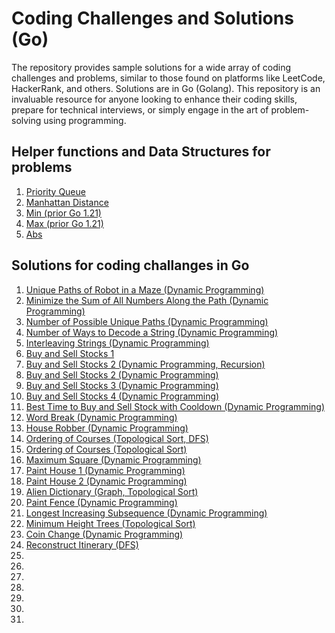 # Coding Challenges and Solutions (Go)
The repository provides sample solutions for a wide array of coding challenges and problems, similar to those found on platforms like LeetCode, HackerRank, and others. Solutions are in Go (Golang). This repository is an invaluable resource for anyone looking to enhance their coding skills, prepare for technical interviews, or simply engage in the art of problem-solving using programming.

## Helper functions and Data Structures for problems
1. [Priority Queue](pkg/mheap/pq.go)
1. [Manhattan Distance](pkg/manhattan/dist.go)
1. [Min (prior Go 1.21)](pkg/mymath/min.go)
1. [Max (prior Go 1.21)](pkg/mymath/max.go)
1. [Abs](pkg/mymath/abs.go)

## Solutions for coding challanges in Go
1. [Unique Paths of Robot in a Maze (Dynamic Programming)](lc/lc_63_unique_paths_2_dp_test.go)
1. [Minimize the Sum of All Numbers Along the Path (Dynamic Programming)](lc/lc_64_min_path_sum_dp_test.go)
1. [Number of Possible Unique Paths (Dynamic Programming)](lc/lc_62_unique_paths_dp_test.go)
1. [Number of Ways to Decode a String (Dynamic Programming)](lc/lc_91_decode_ways_1_dp_test.go)
1. [Interleaving Strings (Dynamic Programming)](lc/lc_97_interleaving_dp_test.go)
1. [Buy and Sell Stocks 1](lc/lc_121_buy_and_sell_1_test.go)
1. [Buy and Sell Stocks 2 (Dynamic Programming, Recursion)](lc/lc_122_buy_and_sell_2_dp_test.go)
1. [Buy and Sell Stocks 2 (Dynamic Programming)](lc/lc_122_buy_and_sell_2_test.go)
1. [Buy and Sell Stocks 3 (Dynamic Programming)](lc/lc_123_buy_and_sell_3_dp_test.go)
1. [Buy and Sell Stocks 4 (Dynamic Programming)](lc/lc_188_buy_and_sell_4_dp_test.go)
1. [Best Time to Buy and Sell Stock with Cooldown (Dynamic Programming)](lc/lc_309_buy_and_sell_dp_test.go)
1. [Word Break (Dynamic Programming)](lc/lc_139_dp_test.go)
1. [House Robber (Dynamic Programming)](lc/lc_198_dp_test.go)
1. [Ordering of Courses (Topological Sort, DFS)](lc/lc_210_top_sort_dfs_test.go)
1. [Ordering of Courses (Topological Sort)](lc/lc_210_top_sort_test.go)
1. [Maximum Square (Dynamic Programming)](lc/lc_221_dp_test.go)
1. [Paint House 1 (Dynamic Programming)](lc/lc_256_paint_house_1_dp_test.go)
1. [Paint House 2 (Dynamic Programming)](lc/lc_265_paint_house_2_dp_test.go)
1. [Alien Dictionary (Graph, Topological Sort)](lc/lc_269_top_sort_dfs_test.go)
1. [Paint Fence (Dynamic Programming)](lc/lc_276_paint_fence_dp_test.go)
1. [Longest Increasing Subsequence (Dynamic Programming)](lc/lc_300_dp_top_down_test.go)
1. [Minimum Height Trees (Topological Sort)](lc/lc_310_top_sort_test.go)
1. [Coin Change (Dynamic Programming)](lc/lc_322_dp_test.go)
1. [Reconstruct Itinerary (DFS)](lc/lc_332_dfs_test.go)
1. []()
1. []()
1. []()
1. []()
1. []()
1. []()
1. []()